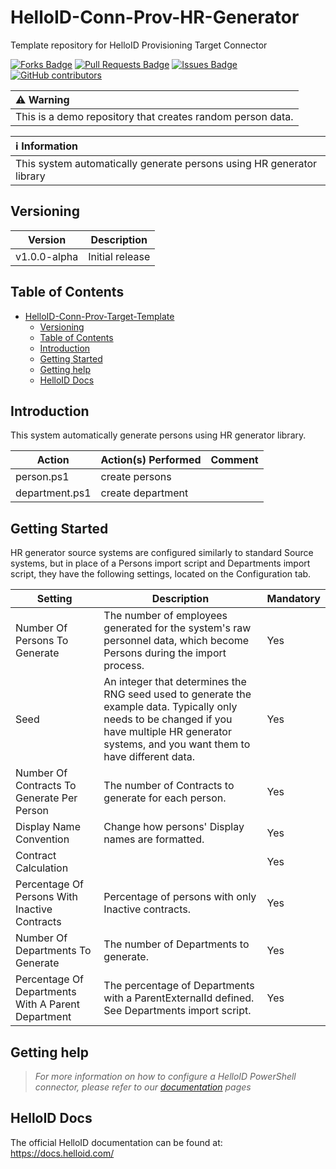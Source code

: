 # HelloID-Conn-Prov-HR-Generator
Template repository for HelloID Provisioning Target Connector

<a href="https://github.com/Tools4everBV/HelloID-Conn-Prov-Source-HR-Generator/network/members"><img src="https://img.shields.io/github/forks/Tools4everBV/HelloID-Conn-Prov-Source-HR-Generator" alt="Forks Badge"/></a>
<a href="https://github.com/Tools4everBV/HelloID-Conn-Prov-Source-HR-Generator/pulls"><img src="https://img.shields.io/github/issues-pr/Tools4everBV/HelloID-Conn-Prov-Source-HR-Generator" alt="Pull Requests Badge"/></a>
<a href="https://github.com/Tools4everBV/HelloID-Conn-Prov-Source-HR-Generator/issues"><img src="https://img.shields.io/github/issues/Tools4everBV/HelloID-Conn-Prov-Source-HR-Generator" alt="Issues Badge"/></a>
<a href="https://github.com/Tools4everBV/HelloID-Conn-Prov-Source-HR-Generator/graphs/contributors"><img alt="GitHub contributors" src="https://img.shields.io/github/contributors/Tools4everBV/HelloID-Conn-Prov-Source-HR-Generator?color=2b9348"></a>

| :warning: Warning                                                                         |
| :---------------------------------------------------------------------------------------- |
| This is a demo repository that creates random person data. |

| :information_source: Information                                                         |
| :--------------------------------------------------------------------------------------- |
|   This system automatically generate persons using HR generator library |

## Versioning
| Version | Description     |
| ------- | --------------- |
| v1.0.0-alpha   | Initial release |

<!-- TABLE OF CONTENTS -->
## Table of Contents
- [HelloID-Conn-Prov-Target-Template](#helloid-conn-prov-HR-Generator)
  - [Versioning](#versioning)
  - [Table of Contents](#table-of-contents)
  - [Introduction](#introduction)
  - [Getting Started](#getting-started)
  - [Getting help](#getting-help)
  - [HelloID Docs](#helloid-docs)

## Introduction

This system automatically generate persons using HR generator library.

| Action | Action(s) Performed | Comment |
| ------ | ------------------- | ------- |
| person.ps1                | create persons                                             |    |
| department.ps1            | create department                                          |    |

## Getting Started

HR generator source systems are configured similarly to standard Source systems, but in place of a Persons import script and Departments import script, they have the following settings, located on the Configuration tab.

| Setting | Description | Mandatory |
| ------- | ----------- | --------- |
| Number Of Persons To Generate                | The number of employees generated for the system's raw personnel data, which become Persons during the import process.                                             | Yes   |
| Seed            | An integer that determines the RNG seed used to generate the example data. Typically only needs to be changed if you have multiple HR generator systems, and you want them to have different data. | Yes   |
| Number Of Contracts To Generate Per Person            | The number of Contracts to generate for each person. | Yes   |
| Display Name Convention            | Change how persons' Display names are formatted. | Yes   |
| Contract Calculation            |  | Yes   |
| Percentage Of Persons With Inactive Contracts            | Percentage of persons with only Inactive contracts. | Yes   |
| Number Of Departments To Generate            | The number of Departments to generate. | Yes   |
| Percentage Of Departments With A Parent Department            | The percentage of Departments with a ParentExternalId defined. See Departments import script. | Yes   |

## Getting help
> _For more information on how to configure a HelloID PowerShell connector, please refer to our [documentation](https://docs.helloid.com/en/provisioning/source-systems.html) pages_

## HelloID Docs
The official HelloID documentation can be found at: https://docs.helloid.com/
